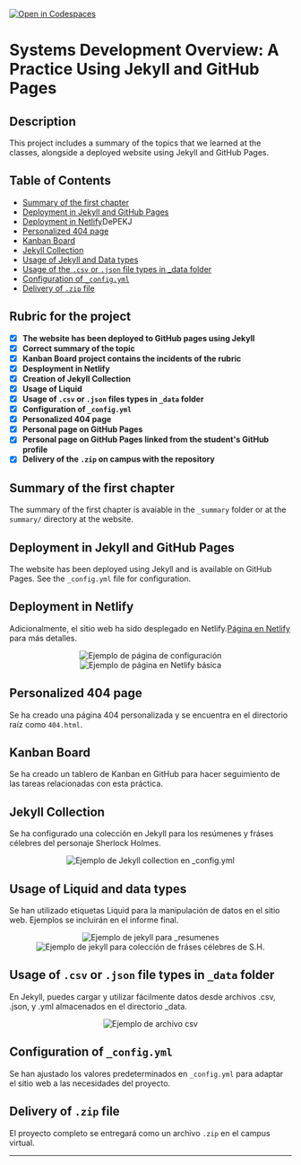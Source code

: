 [![Open in Codespaces](https://classroom.github.com/assets/launch-codespace-7f7980b617ed060a017424585567c406b6ee15c891e84e1186181d67ecf80aa0.svg)](https://classroom.github.com/open-in-codespaces?assignment_repo_id=12080299)

# Systems Development Overview: A Practice Using Jekyll and GitHub Pages

## Description

This project includes a summary of the topics that we learned at the classes, alongside a deployed website using Jekyll and GitHub Pages.

## Table of Contents

- [Summary of the first chapter](#Summary-of-the-first-chapter)
- [Deployment in Jekyll and GitHub Pages](#deployment-in-jekyll-and-github-pages)
- [Deployment in Netlify](#deployment-in-netlify)DePEKJ
- [Personalized 404 page](#personalized-404-page)
- [Kanban Board](#kanban-board)
- [Jekyll Collection](#jekyll-collection)
- [Usage of Jekyll and Data types](#usage-of-jekyll-and-data-types)
- [Usage of the `.csv` or `.json` file types in _data folder](#usage-of-the-csv-or-json-file-types-in-_data-folder)
- [Configuration of `_config.yml`](#configuration-of-_configyml)
- [Delivery of `.zip` file](#delivery)

## Rubric for the project

- [x] **The website has been deployed to GitHub pages using Jekyll**
- [x] **Correct summary of the topic**
- [x] **Kanban Board project contains the incidents of the rubric**
- [x] **Desployment in Netlify**
- [x] **Creation of Jekyll Collection**
- [x] **Usage of Liquid**
- [x] **Usage of `.csv` or `.json` files types in `_data` folder**
- [x] **Configuration of `_config.yml`**
- [x] **Personalized 404 page**
- [x] **Personal page on GitHub Pages**
- [x] **Personal page on GitHub Pages linked from the student's GitHub profile**
- [x] **Delivery of the `.zip` on campus with the repository**

## Summary of the first chapter

The summary of the first chapter is avaiable in the `_summary` folder or at the `summary/` directory at the website.

## Deployment in Jekyll and GitHub Pages

The website has been deployed using Jekyll and is available on GitHub Pages. See the `_config.yml` file for configuration.

## Deployment in Netlify

Adicionalmente, el sitio web ha sido desplegado en Netlify.[Página en Netlify](https://some-weird-page.netlify.app) para más detalles.
<p align="center">
  <img src="assets/images/pag-netlify.png" alt="Ejemplo de página de configuración">
  <img src="assets/images/netlify.png" alt="Ejemplo de página en Netlify básica">
</p>


## Personalized 404 page

Se ha creado una página 404 personalizada y se encuentra en el directorio raíz como `404.html`.

## Kanban Board

Se ha creado un tablero de Kanban en GitHub para hacer seguimiento de las tareas relacionadas con esta práctica.

## Jekyll Collection

Se ha configurado una colección en Jekyll para los resúmenes y fráses célebres del personaje Sherlock Holmes.
<p align="center">
  <img src="assets/images/jk-coll.png" alt="Ejemplo de Jekyll collection en _config.yml">
</p>


## Usage of Liquid and data types

Se han utilizado etiquetas Liquid para la manipulación de datos en el sitio web. Ejemplos se incluirán en el informe final.
<p align="center">
  <img src="assets/images/lquid-index.png" alt="Ejemplo de jekyll para _resumenes">
  <img src="assets/images/jekyll_liquid.png" alt="Ejemplo de jekyll para colección de fráses célebres de S.H.">
</p>

## Usage of `.csv` or `.json` file types in `_data` folder

En Jekyll, puedes cargar y utilizar fácilmente datos desde archivos .csv, .json, y .yml almacenados en el directorio _data. 
<p align="center">
  <img src="assets/images/archivo-csv.png" alt="Ejemplo de archivo csv">
</p>

## Configuration of `_config.yml`

Se han ajustado los valores predeterminados en `_config.yml` para adaptar el sitio web a las necesidades del proyecto.

## Delivery of `.zip` file

El proyecto completo se entregará como un archivo `.zip` en el campus virtual.

---